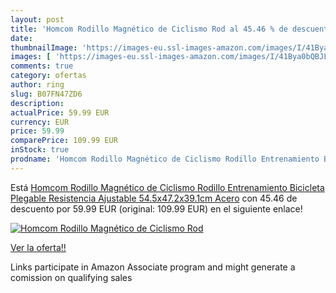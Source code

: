 ```yaml
---
layout: post
title: 'Homcom Rodillo Magnético de Ciclismo Rod al 45.46 % de descuento'
date: 
thumbnailImage: 'https://images-eu.ssl-images-amazon.com/images/I/41Bya0bQBJL._SL200_.jpg'
images: [ 'https://images-eu.ssl-images-amazon.com/images/I/41Bya0bQBJL._SL200_.jpg' ]
comments: true
category: ofertas
author: ring
slug: B07FN47ZD6
description:
actualPrice: 59.99 EUR
currency: EUR
price: 59.99
comparePrice: 109.99 EUR
inStock: true
prodname: 'Homcom Rodillo Magnético de Ciclismo Rodillo Entrenamiento Bicicleta Plegable Resistencia Ajustable 54.5x47.2x39.1cm Acero'
---
```


Está [Homcom Rodillo Magnético de Ciclismo Rodillo Entrenamiento Bicicleta Plegable Resistencia Ajustable 54.5x47.2x39.1cm Acero](https://www.amazon.es/dp/B07FN47ZD6/?tag=tolees-21) con 45.46 de descuento por 59.99 EUR (original: 109.99 EUR) en el siguiente enlace!

[![Homcom Rodillo Magnético de Ciclismo Rod](https://images-eu.ssl-images-amazon.com/images/I/41Bya0bQBJL._SL200_.jpg)](https://www.amazon.es/dp/B07FN47ZD6/?tag=tolees-21)

[Ver la oferta!!](https://www.amazon.es/dp/B07FN47ZD6/?tag=tolees-21)

Links participate in Amazon Associate program and might generate a comission on qualifying sales


